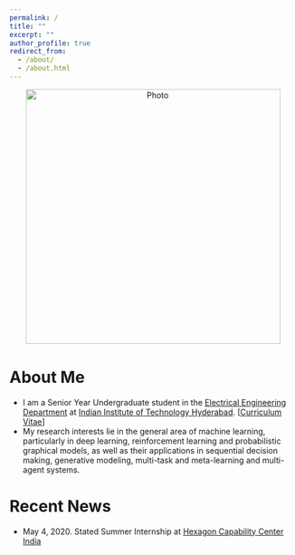 ```yaml
---
permalink: /
title: ""
excerpt: ""
author_profile: true
redirect_from: 
  - /about/
  - /about.html
---
```


<p align="center">
  <img src="http://DheerajRacha.github.io/files/dheerajracha.jpg?raw=true" alt="Photo" style="width: 450px;"/> 
</p>

# About Me
* I am a Senior Year Undergraduate student in the [Electrical Engineering Department](https://ee.iith.ac.in/) at [Indian Institute of Technology Hyderabad](https://www.iith.ac.in/). [[Curriculum Vitae](http://DheerajRacha.github.io/files/dheerajracha.pdf)]
* My research interests lie in the general area of machine learning, particularly in deep learning, reinforcement learning and probabilistic graphical models, as well as their applications in sequential decision making, generative modeling, multi-task and meta-learning and multi-agent systems.

# Recent News
* May 4, 2020. Stated Summer Internship at [Hexagon Capability Center India](https://www.linkedin.com/company/hexagon-capability-center-india/?originalSubdomain=in)
